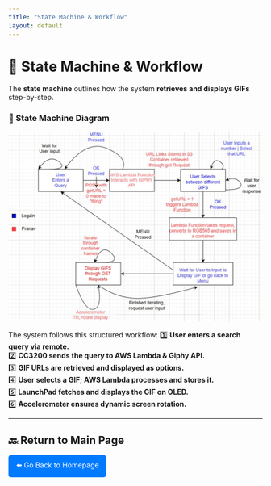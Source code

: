 ```yaml
---
title: "State Machine & Workflow"
layout: default
---
```


# 🔄 State Machine & Workflow  

The **state machine** outlines how the system **retrieves and displays GIFs** step-by-step.

### **📌 State Machine Diagram**
![State Machine](assets/State%20Machine.png)

The system follows this structured workflow:
1️⃣ **User enters a search query via remote.**  
2️⃣ **CC3200 sends the query to AWS Lambda & Giphy API.**  
3️⃣ **GIF URLs are retrieved and displayed as options.**  
4️⃣ **User selects a GIF; AWS Lambda processes and stores it.**  
5️⃣ **LaunchPad fetches and displays the GIF on OLED.**  
6️⃣ **Accelerometer ensures dynamic screen rotation.**  

---

## 🔙 Return to Main Page  
<a href="index.md" style="display:inline-block; padding:10px 15px; background:#007bff; color:#fff; text-decoration:none; border-radius:5px;">⬅️ Go Back to Homepage</a>
